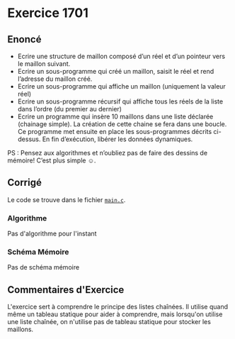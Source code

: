 # Exercice 1701

## Enoncé

- Ecrire une structure de maillon composé d’un réel et d’un pointeur vers le maillon suivant.
- Ecrire un sous-programme qui créé un maillon, saisit le réel et rend l’adresse du maillon créé.
- Ecrire un sous-programme qui affiche un maillon (uniquement la valeur réel)
- Ecrire un sous-programme récursif qui affiche tous les réels de la liste dans l’ordre (du premier au dernier)
- Ecrire un programme qui insère 10 maillons dans une liste déclarée (chainage simple). La création de cette chaine se fera dans une boucle. Ce programme met ensuite en place les sous-programmes décrits ci-dessus.
En fin d’exécution, libérer les données dynamiques.

PS : Pensez aux algorithmes et n’oubliez pas de faire des dessins de mémoire! C’est plus simple ☺.

## Corrigé

Le code se trouve dans le fichier [`main.c`](../code/main).

### Algorithme

Pas d'algorithme pour l'instant

### Schéma Mémoire

Pas de schéma mémoire

## Commentaires d'Exercice

L'exercice sert à comprendre le principe des listes chaînées. Il utilise quand même un tableau statique pour aider à comprendre, mais lorsqu'on utilise une liste chaînée, on n'utilise pas de tableau statique pour stocker les maillons.
